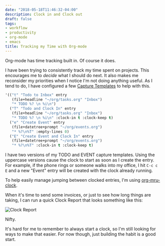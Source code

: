 ```yaml
---
date: "2018-05-18T11:46:32-04:00"
description: Clock in and Clock out
draft: false
tags:
- workflow
- productivity
- org-mode
- emacs
title: Tracking my Time with Org-mode
---
```


Org-mode has time tracking built in. Of course it does. 

I have been trying to consistently track my time spent on projects. This encourages me to _decide_ what I should do next. It also makes me reconsider my priorities when I notice I'm not doing anything useful. As I tend to do, I have configured a few [Capture Templates](https://orgmode.org/manual/Capture-templates.html) to help with this.

``` lisp
'(("t" "Todo to Inbox" entry
   (file+headline "~/org/tasks.org" "Inbox")
   "* TODO %? \n %i\n")
  ("T" "Todo and Clock In" entry
   (file+headline "~/org/tasks.org" "Inbox")
   "* TODO %? \n %i\n" :clock-in t :clock-keep t)
  ("e" "Create Event" entry
   (file+datetree+prompt "~/org/events.org")
   "* %?\n%T" :empty-lines 0)
  ("E" "Create Event and Clock In" entry
   (file+datetree+prompt "~/org/events.org")
   "* %?\n%T" :clock-in t :clock-keep t)
```

I have two versions of my TODO and EVENT capture templates. Using the uppercase versions cause the clock to start as soon as I create the entry. For example, if the phone rings or someone walks into my office, I hit `C-c c E` and a new "Event" entry will be created with the clock already running.

To help easily manage jumping between clocked entries, I'm using [org-mru-clock](https://github.com/unhammer/org-mru-clock). 

When it's time to send some invoices, or just to see how long things are taking,
I can run a quick Clock Report that looks something like this:

<img src="/img/2018/2018-05-18-clocking-time.png" alt="Clock Report"/>

Nifty.

It's hard for me to remember to always start a clock, so I'm still looking for
ways to make that easier. For now though, just building the habit is a good start.
